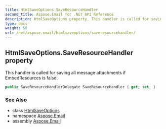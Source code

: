 ```yaml
---
title: HtmlSaveOptions.SaveResourceHandler
second_title: Aspose.Email for .NET API Reference
description: HtmlSaveOptions property. This handler is called for saving all message attachments if EmbedResources is false
type: docs
weight: 50
url: /net/aspose.email/htmlsaveoptions/saveresourcehandler/
---
```

## HtmlSaveOptions.SaveResourceHandler property

This handler is called for saving all message attachments if EmbedResources is false.

```csharp
public SaveResourceHandlerDelegate SaveResourceHandler { get; set; }
```

### See Also

* class [HtmlSaveOptions](../)
* namespace [Aspose.Email](../../htmlsaveoptions/)
* assembly [Aspose.Email](../../../)


